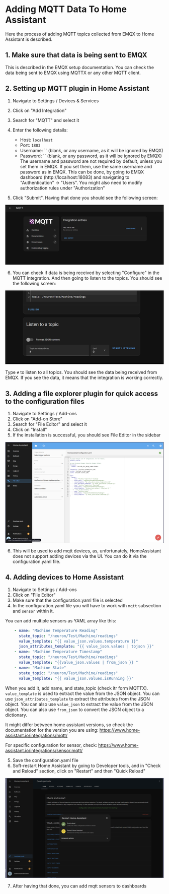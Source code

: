 # Adding MQTT Data To Home Assistant

Here the process of adding MQTT topics collected from EMQX to Home Assistant is described.

## 1. Make sure that data is being sent to EMQX

This is described in the EMQX setup documentation. You can check the data being sent to EMQX using MQTTX or any other MQTT client.

## 2. Setting up MQTT plugin in Home Assistant

1. Navigate to Settings / Devices & Services
2. Click on "Add Integration"
3. Search for "MQTT" and select it
4. Enter the following details:
   - Host: `localhost`
   - Port: `1883`
   - Username: `` (blank, or any username, as it will be ignored by EMQX)
   - Password: `` (blank, or any password, as it will be ignored by EMQX)
The username and password are not required by default, unless you set them in EMQX. If you set them, use the same username and password as in EMQX. This can be done, by going to EMQX dashboard (http://localhost:18083) and navigating to "Authentication" -> "Users". You might also need to modify authorization rules under "Authorization"

5. Click "Submit". Having that done you should see the following screen:

![MQTT Integration](./images/HomeAssistant_MQTT_View.png)

6. You can check if data is being received by selecting "Configure" in the MQTT integration. And then going to listen to the topics. You should see the following screen:

![MQTT Integration](./images/HomeAssistant_MQTT_TopicListen.png)

Type `#` to listen to all topics. You should see the data being received from EMQX. If you see the data, it means that the integration is working correctly.

## 3. Adding a file explorer plugin for quick access to the configuration files
1. Navigate to Settings / Add-ons
2. Click on "Add-on Store"
3. Search for "File Editor" and select it
4. Click on "Install"
5. If the installation is successful, you should see File Editor in the sidebar

![File Editor](./images/HomeAssistant_FileEditor.png)

6. This will be used to add mqtt devices, as, unfortunately, HomeAssistant does not support adding devices via the UI. You can do it via the configuration.yaml file.

## 4. Adding devices to Home Assistant

1. Navigate to Settings / Add-ons
2. Click on "File Editor"
3. Make sure that the configuration.yaml file is selected
4. In the configuration.yaml file you will have to work with `mqtt` subsection and `sensor` within it.

You can add multiple sensors as YAML array like this:

```yaml
    - name: "Machine Temperature Reading"
      state_topic: "/neuron/Test/Machine/readings"
      value_template: "{{ value_json.values.temperature }}"
      json_attributes_template: "{{ value_json.values | tojson }}"
    - name: "Machine Temperature Timestamp"
      state_topic: "/neuron/Test/Machine/readings"
      value_template: "{{value_json.values | from_json }} "
    - name: "Machine State"
      state_topic: "/neuron/Test/Machine/readings"
      value_template: "{{ value_json.values.isRunning }}"
```
When you add it, add name, and state_topic (check itr form MQTTX). `value_template` is used to extract the value from the JSON object. You can use `json_attributes_template` to extract the attributes from the JSON object. You can also use `value_json` to extract the value from the JSON object. You can also use `from_json` to convert the JSON object to a dictionary.

It might differ between home assistant versions, so check the documentation for the version you are using: https://www.home-assistant.io/integrations/mqtt/

For specific configuration for sensor, check:
https://www.home-assistant.io/integrations/sensor.mqtt/

5. Save the configuration.yaml file
6. Soft-restart Home Assistant by going to Developer tools, and in "Check and Reload" section, click on "Restart" and then "Quick Reload"

![MQTT Integration](./images/HomeAssistant_QuickReload.png)

7. After having that done, you can add mqtt sensors to dashboards